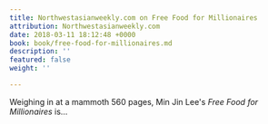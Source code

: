 ```yaml
---
title: Northwestasianweekly.com on Free Food for Millionaires
attribution: Northwestasianweekly.com
date: 2018-03-11 18:12:48 +0000
book: book/free-food-for-millionaires.md
description: ''
featured: false
weight: ''

---
```

Weighing in at a mammoth 560 pages, Min Jin Lee's _Free Food for Millionaires_ is…